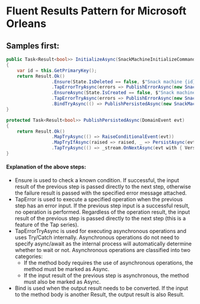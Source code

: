 # Fluent Results Pattern for Microsoft Orleans

## Samples first:
```csharp
public Task<Result<bool>> InitializeAsync(SnackMachineInitializeCommand cmd)
{
    var id = this.GetPrimaryKey();
    return Result.Ok()
                 .Ensure(State.IsDeleted == false, $"Snack machine {id} has already been removed.")
                 .TapErrorTryAsync(errors => PublishErrorAsync(new SnackMachineErrorOccurredEvent(id, ErrorCodes.SnackMachineRemoved.Value, errors.ToReasons(), cmd.TraceId, DateTimeOffset.UtcNow, cmd.OperatedBy, Version)))
                 .EnsureAsync(State.IsCreated == false, $"Snack machine {id} already exists.")
                 .TapErrorTryAsync(errors => PublishErrorAsync(new SnackMachineErrorOccurredEvent(id, ErrorCodes.SnackMachineExists.Value, errors.ToReasons(), cmd.TraceId, DateTimeOffset.UtcNow, cmd.OperatedBy, Version)))
                 .BindTryAsync(() => PublishPersistedAsync(new SnackMachineInitializedEvent(id, cmd.MoneyInside, cmd.Slots, cmd.TraceId, DateTimeOffset.UtcNow, cmd.OperatedBy, Version)));
}

protected Task<Result<bool>> PublishPersistedAsync(DomainEvent evt)
{
    return Result.Ok()
                 .MapTryAsync(() => RaiseConditionalEvent(evt))
                 .MapTryIfAsync(raised => raised, _ => PersistAsync(evt))
                 .TapTryAsync(() => _stream.OnNextAsync(evt with { Version = Version }, new EventSequenceTokenV2(Version)));
}
```
#### Explanation of the above steps:
- Ensure is used to check a known condition. If successful, the input result of the previous step is passed directly to the next step, otherwise the failure result is passed with the specified error message attached.
- TapError is used to execute a specified operation when the previous step has an error input. If the previous step input is a successful result, no operation is performed. Regardless of the operation result, the input result of the previous step is passed directly to the next step (this is a feature of the Tap series).
- TapErrorTryAsync is used for executing asynchronous operations and uses Try/Catch internally. Asynchronous operations do not need to specify async/await as the internal process will automatically determine whether to wait or not. Asynchronous operations are classified into two categories:
  - If the method body requires the use of asynchronous operations, the method must be marked as Async.
  - If the input result of the previous step is asynchronous, the method must also be marked as Async.
- Bind is used when the output result needs to be converted. If the input to the method body is another Result<TOther>, the output result is also Result<TOther>.
